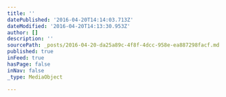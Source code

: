 ```yaml
---
title: ''
datePublished: '2016-04-20T14:14:03.713Z'
dateModified: '2016-04-20T14:13:30.953Z'
author: []
description: ''
sourcePath: _posts/2016-04-20-da25a89c-4f8f-4dcc-958e-ea887298facf.md
published: true
inFeed: true
hasPage: false
inNav: false
_type: MediaObject

---
```

<article style=""></article>